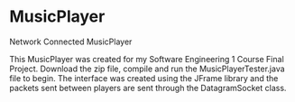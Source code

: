# MusicPlayer
Network Connected MusicPlayer

This MusicPlayer was created for my Software Engineering 1 Course Final Project. Download the zip file, compile and run the MusicPlayerTester.java file to begin. The interface was created using the JFrame library and the packets sent between players are sent through the DatagramSocket class. 

